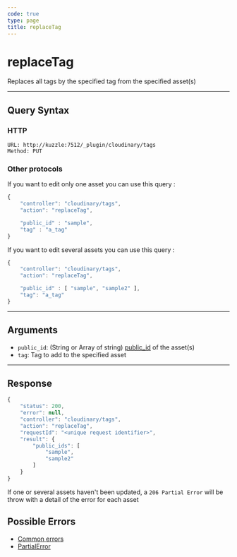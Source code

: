 ```yaml
--- 
code: true
type: page
title: replaceTag
--- 
```


# replaceTag

Replaces all tags by the specified tag from the specified asset(s)

--- 

## Query Syntax 

### HTTP 

```http
URL: http://kuzzle:7512/_plugin/cloudinary/tags
Method: PUT
```

### Other protocols 

If you want to edit only one asset you can use this query : 
```js
{
    "controller": "cloudinary/tags",
    "action": "replaceTag",

	"public_id" : "sample",
    "tag" : "a_tag"
}
```

If you want to edit several assets you can use this query : 
```js
{
    "controller": "cloudinary/tags",
    "action": "replaceTag",

	"public_id" : [ "sample", "sample2" ],
    "tag": "a_tag"
}
```
---

## Arguments 

- `public_id`: (String or Array of string) [public_id](https://cloudinary.com/documentation/upload_images#public_id_the_image_identifier) of the asset(s) 
- `tag`: Tag to add to the specified asset

---

## Response 

```js
{
    "status": 200,
    "error": null,
    "controller": "cloudinary/tags",
    "action": "replaceTag",
    "requestId": "<unique request identifier>",
    "result": {
        "public_ids": [
            "sample",
            "sample2"
        ] 
    }
}
```

If one or several assets haven't been updated, a `206 Partial Error` will be throw with a detail of the error for each asset

## Possible Errors 

- [Common errors](/core/1/api/essentials/errors/#common-errors)
- [PartialError](core/1/api/essentials/errors/#specific-errors)